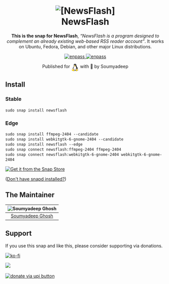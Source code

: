 <h1 align="center">
  <img src="https://dashboard.snapcraft.io/site_media/appmedia/2023/05/com.gitlab.newsflash.svg.png" height="200" width="200" alt="[NewsFlash]">
  <br />
  NewsFlash
</h1>

<p align="center"><b>This is the snap for NewsFlash</b>, <i>“NewsFlash is a program designed to complement an already existing web-based RSS reader account”</i>. It works on Ubuntu, Fedora, Debian, and other major Linux
distributions.</p>

<p align="center">
<a href="https://snapcraft.io/newsflash">
  <img alt="enpass" src="https://snapcraft.io/newsflash/badge.svg" />
</a>
<a href="https://snapcraft.io/newsflash">
  <img alt="enpass" src="https://snapcraft.io/newsflash/trending.svg?name=0" />
</a>
</p>


<!--
![newsflash](screenshot.png?raw=true "newsflash")
-->

<p align="center">Published for <img src="https://raw.githubusercontent.com/anythingcodes/slack-emoji-for-techies/gh-pages/emoji/tux.png" align="top" width="24" /> with 💝 by Soumyadeep</p>

## Install

### Stable
    sudo snap install newsflash

### Edge
    sudo snap install ffmpeg-2404 --candidate
    sudo snap install webkitgtk-6-gnome-2404 --candidate
    sudo snap install newsflash --edge
    sudo snap connect newsflash:ffmpeg-2404 ffmpeg-2404
    sudo snap connect newsflash:webkitgtk-6-gnome-2404 webkitgtk-6-gnome-2404

[![Get it from the Snap Store](https://snapcraft.io/static/images/badges/en/snap-store-white.svg)](https://snapcraft.io/newsflash)

([Don't have snapd installed?](https://snapcraft.io/docs/core/install))

## The Maintainer

| <img src="https://avatars.githubusercontent.com/u/72045785?v=4" alt="Soumyadeep Ghosh" width="128"/> |
| :---: |
| [Soumyadeep Ghosh](https://github.com/soumyaDghosh/) |
 

## Support

 If you use this snap and like this, please consider supporting via donations.

 [![ko-fi](https://ko-fi.com/img/githubbutton_sm.svg)](https://ko-fi.com/P5P1X1VAA)

 <a href="https://paypal.me/soumyaDghosh?country.x=IN&locale.x=en_GB"><img src="https://raw.githubusercontent.com/andreostrovsky/donate-with-paypal/master/blue.svg" height="40"></a>

 <a href="https://donateviaupi.com/7719243876@jio?pn=Soumyadeep%20Ghosh&amount_list=100,200,500,1000" target="_blank"><img style="width:160px !important; height: 40px !important" src="https://payviaupi.com/default-orange.png" alt="donate via upi button"/></a>

<!-- Uncomment and modify this when you have upstream contacts
## Upstream

| [![Upstream Name](https://gravatar.com/avatar/bc0bced65e963eb5c3a16cab8b004431?s=128)](https://github.com/upstreamname) |
| :---: |
| [Upstream Name](https://github.com/upstreamname) |
-->
